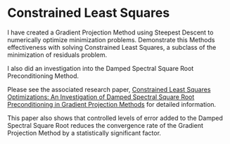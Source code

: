 # Constrained Least Squares

I have created a Gradient Projection Method using Steepest Descent to numerically optimize minimization problems. Demonstrate this Methods effectiveness with solving Constrained Least Squares, a subclass of the minimization of residuals problem.

I also did an investigation into the Damped Spectral Square Root Preconditioning Method.

Please see the associated research paper, [Constrained Least Squares Optimizations: An Investigation of Damped Spectral Square Root Preconditioning in Gradient Projection Methods](Constrained_Least_Squares_Optimization.pdf) for detailed information. 

This paper also shows that controlled levels of error added to the Damped Spectral Square Root reduces the convergence rate of the Gradient Projection Method by a statistically significant factor.
